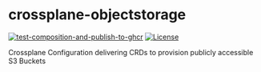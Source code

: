 # crossplane-objectstorage
[![test-composition-and-publish-to-ghcr](https://github.com/jonashackt/crossplane-objectstorage/actions/workflows/test-composition-and-publish-to-ghcr.yml/badge.svg)](https://github.com/jonashackt/crossplane-objectstorage/actions/workflows/test-composition-and-publish-to-ghcr.yml)
[![License](http://img.shields.io/:license-mit-blue.svg)](https://github.com/jonashackt/crossplane-objectstorage/blob/master/LICENSE)

Crossplane Configuration delivering CRDs to provision publicly accessible S3 Buckets
